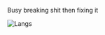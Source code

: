 Busy breaking shit then fixing it

![Langs](https://github-readme-stats.vercel.app/api/top-langs/?username=tom125813&layout=compact&theme=midnight-purple)  
